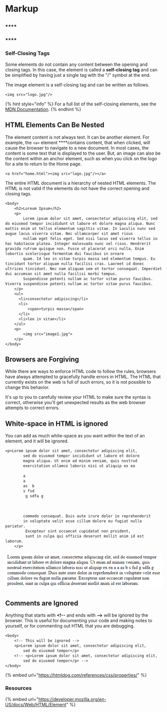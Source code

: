 # Markup

## 

### \*\*\*\*

### \*\*\*\*



### Self-Closing Tags

Some elements do not contain any content between the opening and closing tags. In this case, the element is called a **self-closing tag** and can be simplified by having just a single tag with the "/" symbol at the end.

The image element is a self-closing tag and can be written as follows.

```markup
<img src="logo.jpg"/>
```

{% hint style="info" %}
For a full list of the self-closing elements, see the [MDN Documentation](https://developer.mozilla.org/en-US/docs/Glossary/Empty_element).
{% endhint %}

## HTML Elements Can Be Nested

The element content is not always text. It can be another element. For example,  the `<a>` element ****contains content, that when clicked, will cause the browser to navigate to a new document. In most cases, the content is some text that is displayed to the user. But, an image can also be the content within an anchor element, such as when you click on the logo for a site to return to the Home page.

```markup
<a href="home.html"><img src="logo.jpg"/></a>
```

The entire HTML document is a hierarchy of nested HTML elements. The HTML is not valid if the elements do not have the correct opening and closing tags.

```markup
<body>
    <h2>Loreum Ipsum</h2>
    <p>
        Lorem ipsum dolor sit amet, consectetur adipiscing elit, sed do eiusmod tempor incididunt ut labore et dolore magna aliqua. Nunc mattis enim ut tellus elementum sagittis vitae. In iaculis nunc sed augue lacus viverra vitae. Nec ullamcorper sit amet risus
        nullam eget felis eget. Sed nisi lacus sed viverra tellus in hac habitasse platea. Integer malesuada nunc vel risus. Hendrerit gravida rutrum quisque non. Fusce ut placerat orci nulla. Enim lobortis scelerisque fermentum dui faucibus in ornare
        quam. Id leo in vitae turpis massa sed elementum tempus. Eu tincidunt tortor aliquam nulla facilisi cras. Laoreet id donec ultrices tincidunt. Nec nam aliquam sem et tortor consequat. Imperdiet dui accumsan sit amet nulla facilisi morbi tempus.
        Suspendisse potenti nullam ac tortor vitae purus faucibus. Viverra suspendisse potenti nullam ac tortor vitae purus faucibus.
    </p>
    <ul>
      <li>consectetur adipiscing</li>
      <li>
          <span>turpis massa</span>
      </li>
      <li>leo in vitae</li>
    </ul>
    <p>
        <img src="image1.jpg">
    </p>
</body>
```

## Browsers are Forgiving

While there are ways to enforce HTML code to follow the rules, browsers have always attempted to gracefully handle errors in HTML. The HTML that currently exists on the web is full of such errors, so it is not possible to change this behavior.

It's up to you to carefully review your HTML to make sure the syntax is correct, otherwise you'll get unexpected results as the web browser attempts to correct errors.

## White-space in HTML is ignored

You can add as much white-space as you want within the text of an element, and it will be ignored.

```markup
<p>Lorem ipsum dolor sit amet, consectetur adipiscing elit, 
        sed do eiusmod tempor incididunt ut labore et dolore 
        magna aliqua. Ut enim ad minim veniam, quis nostrud 
        exercitation ullamco laboris nisi ut aliquip ex ea 

        a
        a
        as  b
        s fsd
         g sdfa g



        commodo consequat. Duis aute irure dolor in reprehenderit 
        in voluptate velit esse cillum dolore eu fugiat nulla pariatur.
         Excepteur sint occaecat cupidatat non proident, 
         sunt in culpa qui officia deserunt mollit anim id est laborum.
    </p>
```

![](../../.gitbook/assets/image%20%2820%29.png)

## Comments are Ignored

Anything that starts with **&lt;!--** and ends with **--&gt;** will be ignored by the browser. This is useful for documenting your code and making notes to yourself, or for commenting out HTML that you are debugging.

```markup
<body>
    <!-- This will be ignored -->
    <p>Lorem ipsum dolor sit amet, consectetur adipiscing elit, 
        sed do eiusmod tempor</p>
    <!-- <p>Lorem ipsum dolor sit amet, consectetur adipiscing elit, 
        sed do eiusmod tempor</p> -->  
</body>
```



{% embed url="https://htmldog.com/references/css/properties/" %}

### Resources

{% embed url="https://developer.mozilla.org/en-US/docs/Web/HTML/Element" %}


